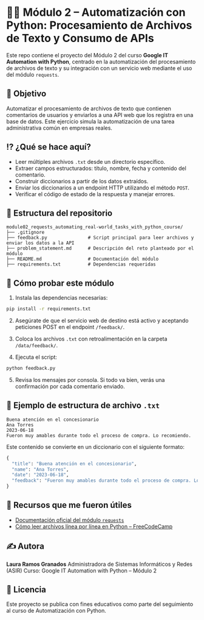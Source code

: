 
# 📝🌐 Módulo 2 – Automatización con Python: Procesamiento de Archivos de Texto y Consumo de APIs

Este repo contiene el proyecto del Módulo 2 del curso **Google IT Automation with Python**, centrado en la automatización del procesamiento de archivos de texto y su integración con un servicio web mediante el uso del módulo `requests`.

## 🎯 Objetivo

Automatizar el procesamiento de archivos de texto que contienen comentarios de usuarios y enviarlos a una API web que los registra en una base de datos. Este ejercicio simula la automatización de una tarea administrativa común en empresas reales.

## ⁉️ ¿Qué se hace aquí?

* Leer múltiples archivos `.txt` desde un directorio específico.
* Extraer campos estructurados: título, nombre, fecha y contenido del comentario.
* Construir diccionarios a partir de los datos extraídos.
* Enviar los diccionarios a un endpoint HTTP utilizando el método `POST`.
* Verificar el código de estado de la respuesta y manejar errores.

## 📂 Estructura del repositorio

```
module02_requests_automating_real-world_tasks_with_python_course/
├── .gitignore
├── feedback.py               # Script principal para leer archivos y enviar los datos a la API
├── problem_statement.md      # Descripción del reto planteado por el módulo
├── README.md                 # Documentación del módulo
├── requirements.txt          # Dependencias requeridas 
```



## 🧪 Cómo probar este módulo

1. Instala las dependencias necesarias:

```bash
pip install -r requirements.txt
```

2. Asegúrate de que el servicio web de destino está activo y aceptando peticiones POST en el endpoint `/feedback/`.

3. Coloca los archivos `.txt` con retroalimentación en la carpeta `/data/feedback/`.

4. Ejecuta el script:

```bash
python feedback.py
```

5. Revisa los mensajes por consola. Si todo va bien, verás una confirmación por cada comentario enviado.



## 📌 Ejemplo de estructura de archivo `.txt`

```
Buena atención en el concesionario
Ana Torres
2023-06-18
Fueron muy amables durante todo el proceso de compra. Lo recomiendo.
```

Este contenido se convierte en un diccionario con el siguiente formato:

```python
{
  "title": "Buena atención en el concesionario",
  "name": "Ana Torres",
  "date": "2023-06-18",
  "feedback": "Fueron muy amables durante todo el proceso de compra. Lo recomiendo."
}
```



## 🔗 Recursos que me fueron útiles

* [Documentación oficial del módulo `requests`](https://docs.python-requests.org/en/latest/)
* [Cómo leer archivos línea por línea en Python – FreeCodeCamp](https://www.freecodecamp.org/news/how-to-read-files-in-python/)



## ✍ Autora

**Laura Ramos Granados**
Administradora de Sistemas Informáticos y Redes (ASIR)
Curso: Google IT Automation with Python – Módulo 2



## 📜 Licencia

Este proyecto se publica con fines educativos como parte del seguimiento al curso de Automatización con Python.
